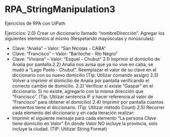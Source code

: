 # RPA_StringManipulation3
Ejercicios de RPA con UiPath

Ejercicios:
2.0) Crear un diccionario llamado “nombreDirección”. Agregar los siguientes elementos al 
mismo (Respetando mayúsculas y minúsculas):
- Clave: “Analia” – Valor: “San Nicolas - CABA”
- Clave: “Francisco” – Valor: “Bariloche - Rio Negro”
- Clave: “Viviana” – Valor: “Esquel - Chubut”
2.1) Imprimir el domicilio de Analia por pantalla.2.2) Analia nos avisa que ya no vive en caba, se mudó a “Lago Puelo - Chubut”. Reemplazar el 
valor de su clave en el diccionario con su nuevo domicilio (Tip: Utilizar comando assign)
2.3) Volver a imprimir el domicilio de Analia por pantalla verificando el correcto cambio de 
domicilio.
2.2) Verificar si existe “Gaspar” en el diccionario. Si no existe, agregarlo con la misma dirección 
que “Francisco”. (Tip: Utilizar sentencia IF y hacer referencia al valor de “Francisco” para 
obtener el domicilio) 
2.4) Imprimir por pantalla cuantos elementos tiene el diccionario. (Tip: Utilizar método Count)
2.5) Recorrer cada elemento del diccionario y en cada iteración realizar:
- Imprimir el siguiente mensaje para cada elemento “La persona $Clave$ tiene 
domicilio en $Valor$” En donde $Valor$ NO incluye la provincia, solo incluye la ciudad. (TIP: 
Utilizar String Format)
